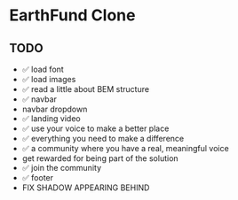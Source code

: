 # EarthFund Clone

## TODO

- ✅ load font
- ✅ load images
- ✅ read a little about BEM structure
- ✅ navbar
- navbar dropdown
- ✅ landing video
- ✅ use your voice to make a better place
- ✅ everything you need to make a difference
- ✅ a community where you have a real, meaningful voice
- get rewarded for being part of the solution
- ✅ join the community
- ✅ footer
- FIX SHADOW APPEARING BEHIND
